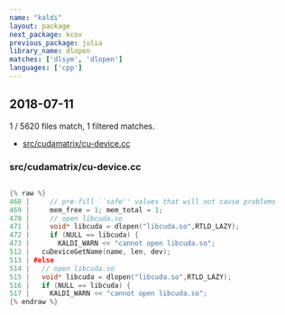 ```yaml
---
name: "kaldi"
layout: package
next_package: kcov
previous_package: julia
library_name: dlopen
matches: ['dlsym', 'dlopen']
languages: ['cpp']
---
```

## 2018-07-11
1 / 5620 files match, 1 filtered matches.

 - [src/cudamatrix/cu-device.cc](#srccudamatrixcu-devicecc)

### src/cudamatrix/cu-device.cc

```cpp

{% raw %}
468 |     // pre-fill ``safe'' values that will not cause problems
469 |     mem_free = 1; mem_total = 1;
470 |     // open libcuda.so
471 |     void* libcuda = dlopen("libcuda.so",RTLD_LAZY);
472 |     if (NULL == libcuda) {
473 |       KALDI_WARN << "cannot open libcuda.so";
512 |   cuDeviceGetName(name, len, dev);
513 | #else
514 |   // open libcuda.so
515 |   void* libcuda = dlopen("libcuda.so",RTLD_LAZY);
516 |   if (NULL == libcuda) {
517 |     KALDI_WARN << "cannot open libcuda.so";
{% endraw %}

```